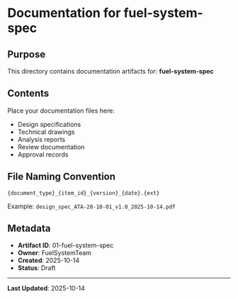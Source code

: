 # Documentation for fuel-system-spec

## Purpose

This directory contains documentation artifacts for: **fuel-system-spec**

## Contents

Place your documentation files here:
- Design specifications
- Technical drawings
- Analysis reports
- Review documentation
- Approval records

## File Naming Convention

```
{document_type}_{item_id}_{version}_{date}.{ext}
```

Example: `design_spec_ATA-28-10-01_v1.0_2025-10-14.pdf`

## Metadata

- **Artifact ID**: 01-fuel-system-spec
- **Owner**: FuelSystemTeam
- **Created**: 2025-10-14
- **Status**: Draft

---

**Last Updated**: 2025-10-14
